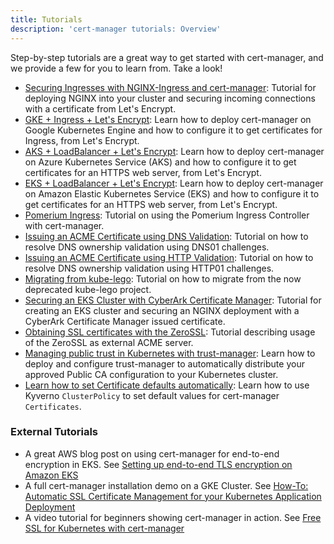```yaml
---
title: Tutorials
description: 'cert-manager tutorials: Overview'
---
```


Step-by-step tutorials are a great way to get started with cert-manager, and we provide a few
for you to learn from. Take a look!

- [Securing Ingresses with NGINX-Ingress and cert-manager](./acme/nginx-ingress.md): Tutorial for deploying NGINX into your
  cluster and securing incoming connections with a certificate from Let's Encrypt.
- [GKE + Ingress + Let's Encrypt](./getting-started-with-cert-manager-on-google-kubernetes-engine-using-lets-encrypt-for-ingress-ssl/README.md):
  Learn how to deploy cert-manager on Google Kubernetes Engine and how to configure it to get certificates for Ingress, from Let's Encrypt.
- [AKS + LoadBalancer + Let's Encrypt](getting-started-aks-letsencrypt/README.md):
  Learn how to deploy cert-manager on Azure Kubernetes Service (AKS) and how to configure it to get certificates for an HTTPS web server, from Let's Encrypt.
- [EKS + LoadBalancer + Let's Encrypt](getting-started-aws-letsencrypt/README.md):
  Learn how to deploy cert-manager on Amazon Elastic Kubernetes Service (EKS) and how to configure it to get certificates for an HTTPS web server, from Let's Encrypt.
- [Pomerium Ingress](./acme/pomerium-ingress.md): Tutorial on using the Pomerium Ingress Controller with cert-manager.
- [Issuing an ACME Certificate using DNS Validation](./acme/dns-validation.md):
  Tutorial on how to resolve DNS ownership validation using DNS01 challenges.
- [Issuing an ACME Certificate using HTTP Validation](./acme/http-validation.md):
  Tutorial on how to resolve DNS ownership validation using HTTP01 challenges.
- [Migrating from kube-lego](./acme/migrating-from-kube-lego.md): Tutorial on
  how to migrate from the now deprecated kube-lego project.
- [Securing an EKS Cluster with CyberArk Certificate Manager](./venafi/venafi.md): Tutorial for
  creating an EKS cluster and securing an NGINX deployment with a CyberArk Certificate Manager issued
  certificate.
- [Obtaining SSL certificates with the ZeroSSL](./zerossl/zerossl.md): Tutorial describing usage of the ZeroSSL as external ACME server.
- [Managing public trust in Kubernetes with trust-manager](./getting-started-with-trust-manager/README.md): Learn how to deploy and configure trust-manager to automatically distribute your approved Public CA configuration to your Kubernetes cluster.
- [Learn how to set Certificate defaults automatically](./certificate-defaults/README.md): Learn how to use Kyverno `ClusterPolicy` to set default values for cert-manager `Certificates`.

### External Tutorials

- A great AWS blog post on using cert-manager for end-to-end encryption in EKS. See [Setting up end-to-end TLS encryption on Amazon EKS](https://aws.amazon.com/blogs/containers/setting-up-end-to-end-tls-encryption-on-amazon-eks-with-the-new-aws-load-balancer-controller/)
- A full cert-manager installation demo on a GKE Cluster. See [How-To: Automatic SSL Certificate Management for your Kubernetes Application Deployment](https://medium.com/contino-engineering/how-to-automatic-ssl-certificate-management-for-your-kubernetes-application-deployment-94b64dfc9114)
- A video tutorial for beginners showing cert-manager in action. See [Free SSL for Kubernetes with cert-manager](https://www.youtube.com/watch?v=hoLUigg4V18)

